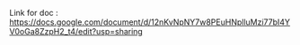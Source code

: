 Link for doc : https://docs.google.com/document/d/12nKvNpNY7w8PEuHNplluMzi77bI4YV0oGa8ZzpH2_t4/edit?usp=sharing
